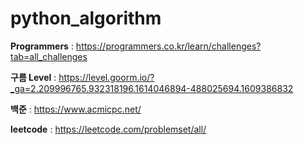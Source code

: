 # python_algorithm

**Programmers** : https://programmers.co.kr/learn/challenges?tab=all_challenges

**구름 Level** : https://level.goorm.io/?_ga=2.209996765.932318196.1614046894-488025694.1609386832

**백준** : https://www.acmicpc.net/

**leetcode** : https://leetcode.com/problemset/all/
